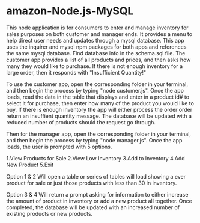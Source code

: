 # amazon-Node.js-MySQL

This node application is for consumers to enter and manage inventory for sales purposes on both customer and manager ends. It provides a menu to help direct user needs and updates through a mysql database. This app uses the inquirer and mysql npm packages for both apps and references the same mysql database. Find database info in the schema.sql file. The customer app provides a list of all products and prices, and then asks how many they would like to purchase. If there is not enough inventory for a large order, then it responds with "Insufficient Quantity!"

To use the customer app, open the corresponding folder in your terminal, and then begin the process by typing "node customer.js". Once the app loads, read the data in the table that displays and enter in a product id# to select it for purchase, then enter how many of the product you would like to buy. If there is enough inventory the app will either process the order order return an insuffient quantity message. The database will be updated with a reduced number of products should the request go through.

Then for the manager app, open the corresponding folder in your terminal, and then begin the process by typing "node manager.js". Once the app loads, the user is prompted with 5 options.

1.View Products for Sale
2.View Low Inventory
3.Add to Inventory
4.Add New Product
5.Exit

Option 1 & 2 
Will open a table or series of tables will load showing a ever product for sale or just those products with less than 30 in inventory.

Option 3 & 4 
Will return a prompt asking for information to either increase the amount of product in inventory or add a new product all together. Once completed, the database will be updated with an increased number of existing products or new products.

